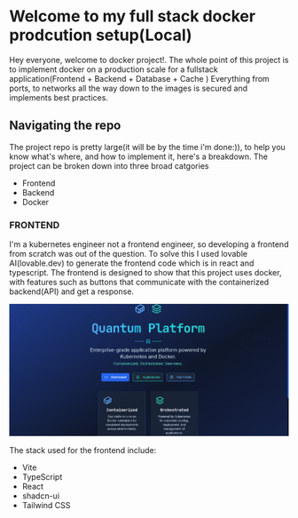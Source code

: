 # Welcome to my full stack docker prodcution setup(Local)

Hey everyone, welcome to docker project!. The whole point of this project is to implement docker on a production scale for a fullstack application(Frontend + Backend + Database + Cache ) Everything from ports, to networks all the way down to the images is secured and implements best practices.

## Navigating the repo
The project repo is pretty large(it will be by the time i'm done:)), to help you know what's where, and how to implement it, here's a breakdown. The project can be broken down into three broad catgories

- Frontend
- Backend
- Docker 

### FRONTEND
I'm a kubernetes engineer not a frontend engineer, so developing a frontend from scratch was out of the question. To solve this I used lovable AI(lovable.dev) to generate the frontend code which is in react and typescript. The frontend is designed to show that this project uses docker, with features such as buttons that communicate with the containerized backend(API) and get a response.

![alt text](image.png)

The stack used for the frontend include:

- Vite
- TypeScript
- React
- shadcn-ui
- Tailwind CSS

